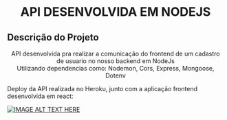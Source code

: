 <h1 align="center">API DESENVOLVIDA EM NODEJS</h1>

## Descrição do Projeto
<p align="center">API desenvolvida pra realizar a comunicação do frontend de um cadastro de usuario no nosso backend em NodeJs<br>
Utilizando dependencias como: Nodemon, Cors, Express, Mongoose, Dotenv </p>

<p>Deploy da API realizada no Heroku, junto com a aplicação frontend desenvolvida em react:</p>

[![IMAGE ALT TEXT HERE](http://img.youtube.com/vi/YOUTUBE_VIDEO_ID_HERE/0.jpg)](http://freedevs.herokuapp.com/)




